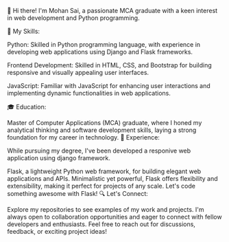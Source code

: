 👋 Hi there! I'm Mohan Sai, a passionate MCA graduate with a keen interest in web development and Python programming.

🚀 My Skills:

Python: Skilled in Python programming language, with experience in developing web applications using Django and Flask frameworks.

Frontend Development: Skilled in HTML, CSS, and Bootstrap for building responsive and visually appealing user interfaces.

JavaScript: Familiar with JavaScript for enhancing user interactions and implementing dynamic functionalities in web applications.

🎓 Education:

Master of Computer Applications (MCA) graduate, where I honed my analytical thinking and software development skills, laying a strong foundation for my career in technology.
💼 Experience:

While pursuing my degree, I've been developed a responive web application using django framework.

Flask, a lightweight Python web framework, for building elegant web applications and APIs. Minimalistic yet powerful, Flask offers flexibility and extensibility, making it perfect for projects of any scale. Let's code something awesome with Flask!
🔍 Let's Connect:

Explore my repositories to see examples of my work and projects. I'm always open to collaboration opportunities and eager to connect with fellow developers and enthusiasts. Feel free to reach out for discussions, feedback, or exciting project ideas!
